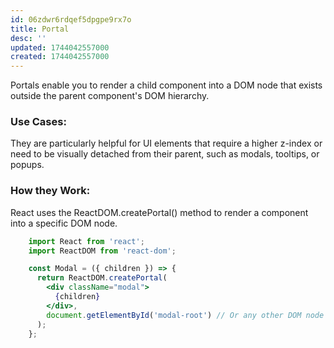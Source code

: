 ```yaml
---
id: 06zdwr6rdqef5dpgpe9rx7o
title: Portal
desc: ''
updated: 1744042557000
created: 1744042557000
---
```


Portals enable you to render a child component into a DOM node that exists outside the parent component's DOM hierarchy. 
### Use Cases:
They are particularly helpful for UI elements that require a higher z-index or need to be visually detached from their parent, such as modals, tooltips, or popups. 
### How they Work:
React uses the ReactDOM.createPortal() method to render a component into a specific DOM node. 

```jsx
    import React from 'react';
    import ReactDOM from 'react-dom';

    const Modal = ({ children }) => {
      return ReactDOM.createPortal(
        <div className="modal">
          {children}
        </div>,
        document.getElementById('modal-root') // Or any other DOM node
      );
    };
```